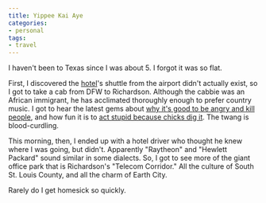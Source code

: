 ```yaml
---
title: Yippee Kai Aye
categories:
- personal
tags:
- travel
---
```


I haven't been to Texas since I was about 5.  I forgot it was so flat.

First, I discovered the [hotel][1]'s shuttle from the airport didn't actually exist, so I got to take a cab from DFW to Richardson.  Although the cabbie was an African immigrant, he has acclimated thoroughly enough to prefer country music.  I got to hear the latest gems about [why it's good to be angry and kill people][2], and how fun it is to [act stupid because chicks dig it][3]. The twang is blood-curdling.

   [1]: http://www.radisson.com/hoteldirectory/hotelbio.jsp?hotelCode=TXRICHAR
   [2]: http://ax.phobos.apple.com.edgesuite.net/WebObjects/MZStore.woa/wa/viewAlbum?selectedItemId=3538352&playListId=3538494
   [3]: http://ax.phobos.apple.com.edgesuite.net/WebObjects/MZStore.woa/wa/viewAlbum?selectedItemId=1380520&playListId=1380550

This morning, then, I ended up with a hotel driver who thought he knew where I was going, but didn't.  Apparently "Raytheon" and "Hewlett Packard" sound similar in some dialects.  So, I got to see more of the giant office park that is Richardson's "Telecom Corridor."  All the culture of South St. Louis County, and all the charm of Earth City.

Rarely do I get homesick so quickly.
